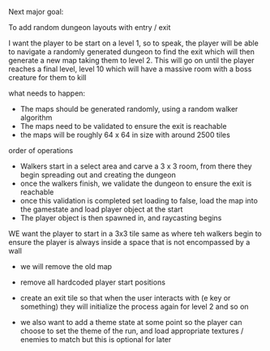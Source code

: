 Next major goal:

To add random dungeon layouts with entry / exit

I want the player to be start on a level 1, so to speak, the player will be able to navigate a randomly generated dungeon to find the exit which will then generate a new map taking them to level 2. This will go on until the player reaches a final level, level 10 which will have a massive room with a boss creature for them to kill

what needs to happen:

- The maps should be generated randomly, using a random walker algorithm
- The maps need to be validated to ensure the exit is reachable
- the maps will be roughly 64 x 64 in size with around 2500 tiles

order of operations

- Walkers start in a select area and carve a 3 x 3 room, from there they begin spreading out and creating the dungeon
- once the walkers finish, we validate the dungeon to ensure the exit is reachable
- once this validation is completed set loading to false, load the map into the gamestate and load player object at the start
- The player object is then spawned in, and raycasting begins

WE want the player to start in a 3x3 tile same as where teh walkers begin to ensure the player is always inside a space that is
not encompassed by a wall

- we will remove the old map
- remove all hardcoded player start positions
- create an exit tile so that when the user interacts with (e key or something) they will initialize the process again for level 2 and so on

- we also want to add a theme state at some point so the player can choose to set the theme of the run, and load appropriate textures / enemies
  to match but this is optional for later
